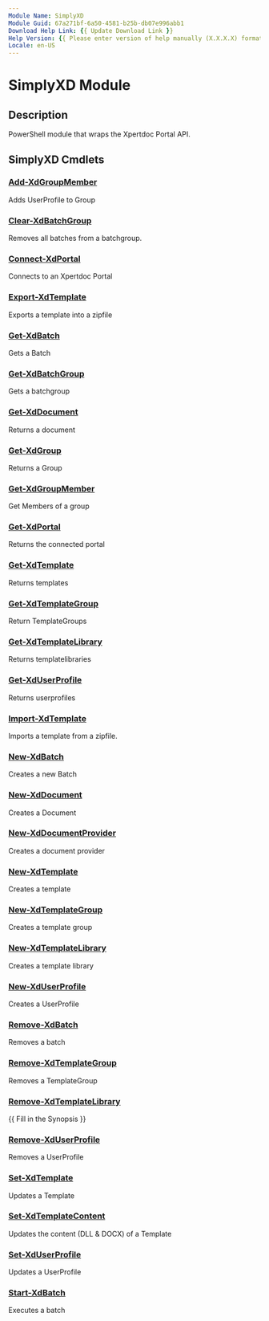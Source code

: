 ```yaml
---
Module Name: SimplyXD
Module Guid: 67a271bf-6a50-4581-b25b-db07e996abb1
Download Help Link: {{ Update Download Link }}
Help Version: {{ Please enter version of help manually (X.X.X.X) format }}
Locale: en-US
---
```


# SimplyXD Module
## Description
PowerShell module that wraps the Xpertdoc Portal API.

## SimplyXD Cmdlets
### [Add-XdGroupMember](Add-XdGroupMember.md)
Adds UserProfile to Group

### [Clear-XdBatchGroup](Clear-XdBatchGroup.md)
Removes all batches from a batchgroup.

### [Connect-XdPortal](Connect-XdPortal.md)
Connects to an Xpertdoc Portal

### [Export-XdTemplate](Export-XdTemplate.md)
Exports a template into a zipfile

### [Get-XdBatch](Get-XdBatch.md)
Gets a Batch

### [Get-XdBatchGroup](Get-XdBatchGroup.md)
Gets a batchgroup

### [Get-XdDocument](Get-XdDocument.md)
Returns a document

### [Get-XdGroup](Get-XdGroup.md)
Returns a Group

### [Get-XdGroupMember](Get-XdGroupMember.md)
Get Members of a group

### [Get-XdPortal](Get-XdPortal.md)
Returns the connected portal

### [Get-XdTemplate](Get-XdTemplate.md)
Returns templates

### [Get-XdTemplateGroup](Get-XdTemplateGroup.md)
Return TemplateGroups

### [Get-XdTemplateLibrary](Get-XdTemplateLibrary.md)
Returns templatelibraries

### [Get-XdUserProfile](Get-XdUserProfile.md)
Returns userprofiles

### [Import-XdTemplate](Import-XdTemplate.md)
Imports a template from a zipfile.

### [New-XdBatch](New-XdBatch.md)
Creates a new Batch

### [New-XdDocument](New-XdDocument.md)
Creates a Document

### [New-XdDocumentProvider](New-XdDocumentProvider.md)
Creates a document provider

### [New-XdTemplate](New-XdTemplate.md)
Creates a template

### [New-XdTemplateGroup](New-XdTemplateGroup.md)
Creates a template group

### [New-XdTemplateLibrary](New-XdTemplateLibrary.md)
Creates a template library

### [New-XdUserProfile](New-XdUserProfile.md)
Creates a UserProfile

### [Remove-XdBatch](Remove-XdBatch.md)
Removes a batch

### [Remove-XdTemplateGroup](Remove-XdTemplateGroup.md)
Removes a TemplateGroup

### [Remove-XdTemplateLibrary](Remove-XdTemplateLibrary.md)
{{ Fill in the Synopsis }}

### [Remove-XdUserProfile](Remove-XdUserProfile.md)
Removes a UserProfile

### [Set-XdTemplate](Set-XdTemplate.md)
Updates a Template

### [Set-XdTemplateContent](Set-XdTemplateContent.md)
Updates the content (DLL & DOCX) of a Template

### [Set-XdUserProfile](Set-XdUserProfile.md)
Updates a UserProfile

### [Start-XdBatch](Start-XdBatch.md)
Executes a batch

